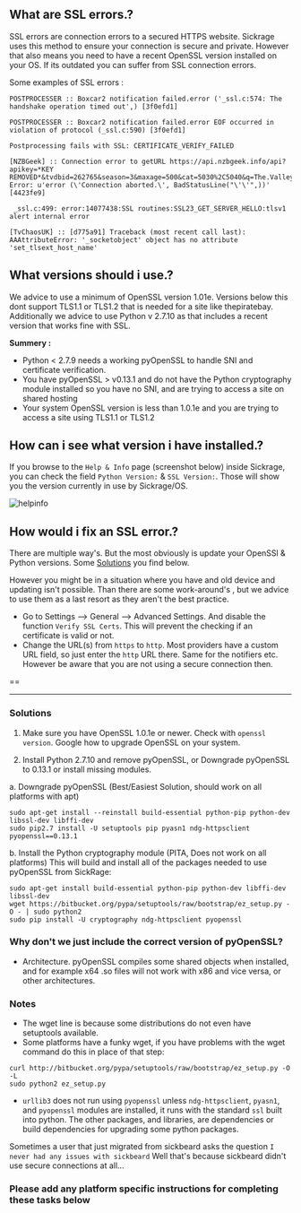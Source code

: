 ## What are SSL errors.?

SSL errors are connection errors to a secured HTTPS website. Sickrage uses this method to ensure your connection is secure and private. However that also means you need to have a recent OpenSSL version installed on your OS. If its outdated you can suffer from SSL connection errors.  

Some examples of SSL errors : 

```
POSTPROCESSER :: Boxcar2 notification failed.error ('_ssl.c:574: The handshake operation timed out',) [3f0efd1]
```  

```
POSTPROCESSER :: Boxcar2 notification failed.error EOF occurred in violation of protocol (_ssl.c:590) [3f0efd1]
```  

```
Postprocessing fails with SSL: CERTIFICATE_VERIFY_FAILED
```  
```
[NZBGeek] :: Connection error to getURL https://api.nzbgeek.info/api?apikey=*KEY REMOVED*&tvdbid=262765&season=3&maxage=500&cat=5030%2C5040&q=The.Valleys&limit=100&t=tvsearch&offset=0&ep=7 Error: u'error (\'Connection aborted.\', BadStatusLine("\'\'",))' [4423fe9] 
```  
```
 _ssl.c:499: error:14077438:SSL routines:SSL23_GET_SERVER_HELLO:tlsv1 alert internal error
```  
```
[TvChaosUK] :: [d775a91] Traceback (most recent call last): AAAttributeError: '_socketobject' object has no attribute 'set_tlsext_host_name'
```


## What versions should i use.?

We advice to use a minimum of OpenSSL version 1.01e. Versions below this dont support TLS1.1 or TLS1.2 that is needed for a site like thepiratebay.  
Additionally we advice to use Python v 2.7.10 as that includes a recent version that works fine with SSL.

**Summery :**  

* Python < 2.7.9 needs a working pyOpenSSL to handle SNI and certificate verification. 
* You have pyOpenSSL > v0.13.1 and do not have the Python cryptography module installed so you have no SNI, and are trying to access a site on shared hosting
* Your system OpenSSL version is less than 1.0.1e and you are trying to access a site using TLS1.1 or TLS1.2 

## How can i see what version i have installed.?

If you browse to the `Help & Info` page (screenshot below) inside Sickrage, you can check the field `Python Version:` & `SSL Version:`.
Those will show you the version currently in use by Sickrage/OS.   

![helpinfo](https://cloud.githubusercontent.com/assets/7928052/13013132/70b0840c-d1ae-11e5-8894-f3dd8b95dfe9.png)

## How would i fix an SSL error.?

There are multiple way's. But the most obviously is update your OpenSSl & Python versions. Some [Solutions](https://github.com/SickRage/SickRage/wiki/SSL-Errors#solutions) you find below.  

However you might be in a situation where you have and old device and updating isn't possible. Than there are some work-around's , but we advice to use them as a last resort as they aren't the best practice.

* Go to Settings --> General --> Advanced Settings. And disable the function `Verify SSL Certs`. This will prevent the checking if an certificate is valid or not.  
* Change the URL(s) from `https` to `http`. Most providers have a custom URL field, so just enter the `http` URL there. Same for the notifiers etc. However be aware that you are not using a secure connection then.  

== 
___




### Solutions


1. Make sure you have OpenSSL 1.0.1e or newer. Check with `openssl version`. Google how to upgrade OpenSSL on your system.

2. Install Python 2.7.10 and remove pyOpenSSL, or Downgrade pyOpenSSL to 0.13.1 or install missing modules.

a. Downgrade pyOpenSSL (Best/Easiest Solution, should work on all platforms with apt)
```
sudo apt-get install --reinstall build-essential python-pip python-dev libssl-dev libffi-dev
sudo pip2.7 install -U setuptools pip pyasn1 ndg-httpsclient pyopenssl==0.13.1
```

b. Install the Python cryptography module (PITA, Does not work on all platforms)
This will build and install all of the packages needed to use pyOpenSSL from SickRage:
```
sudo apt-get install build-essential python-pip python-dev libffi-dev libssl-dev
wget https://bitbucket.org/pypa/setuptools/raw/bootstrap/ez_setup.py -O - | sudo python2
sudo pip install -U cryptography ndg-httpsclient pyopenssl
```

### Why don't we just include the correct version of pyOpenSSL?
* Architecture. pyOpenSSL compiles some shared objects when installed, and for example x64 .so files will not work with x86 and vice versa, or other architectures.


### Notes

* The wget line is because some distributions do not even have setuptools available.
* Some platforms have a funky wget, if you have problems with the wget command do this in place of that step: 
```
curl http://bitbucket.org/pypa/setuptools/raw/bootstrap/ez_setup.py -O -L
sudo python2 ez_setup.py
```
* `urllib3` does not run using `pyopenssl` unless `ndg-httpsclient`, `pyasn1`, and `pyopenssl` modules are installed, it runs with the standard `ssl` built into python. The other packages, and libraries, are dependencies or build dependencies for upgrading some python packages.

Sometimes a user that just migrated from sickbeard asks the question `I never had any issues with sickbeard` Well that's because sickbeard didn't use secure connections at all...  

### Please add any platform specific instructions for completing these tasks below

